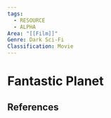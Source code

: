 ```yaml
---
tags:
  - RESOURCE
  - ALPHA
Area: "[[Film]]"
Genre: Dark Sci-Fi
Classification: Movie
---
```

# Fantastic Planet



## References

